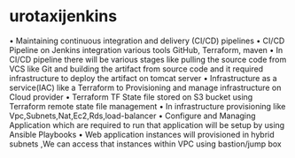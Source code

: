 # urotaxijenkins
•	Maintaining continuous integration and delivery (CI/CD) pipelines
•	CI/CD Pipeline on Jenkins integration various tools  GitHub, Terraform, maven 
•	In CI/CD pipeline there will be various stages like pulling the source code from VCS like Git and building the artifact from source code and it required    infrastructure to deploy the artifact on tomcat server
•	Infrastructure as a service(IAC) like a Terraform to Provisioning and manage infrastructure on  Cloud provider 
•	Terraform TF State file stored on S3 bucket using Terraform remote state file management 
•	In infrastructure provisioning  like Vpc,Subnets,Nat,Ec2,Rds,load-balancer
•	Configure and Managing Application which are required to run that application will be setup by using Ansible Playbooks
•	Web application instances will provisioned in hybrid subnets ,We can access that instances within VPC using bastion/jump box


